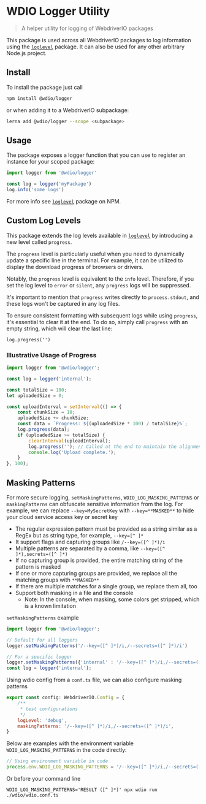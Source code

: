 WDIO Logger Utility
===================

> A helper utility for logging of WebdriverIO packages

This package is used across all WebdriverIO packages to log information using the [`loglevel`](https://www.npmjs.com/package/loglevel) package. It can also be used for any other arbitrary Node.js project.

## Install

To install the package just call

```sh
npm install @wdio/logger
```

or when adding it to a WebdriverIO subpackage:

```sh
lerna add @wdio/logger --scope <subpackage>
```

## Usage

The package exposes a logger function that you can use to register an instance for your scoped package:

```js
import logger from '@wdio/logger'

const log = logger('myPackage')
log.info('some logs')
```

For more info see [`loglevel`](https://www.npmjs.com/package/loglevel) package on NPM.

## Custom Log Levels

This package extends the log levels available in [`loglevel`](https://www.npmjs.com/package/loglevel) by introducing a new level called `progress`.

The `progress` level is particularly useful when you need to dynamically update a specific line in the terminal. For example, it can be utilized to display the download progress of browsers or drivers.

Notably, the `progress` level is equivalent to the `info` level. Therefore, if you set the log level to `error` or `silent`, any `progress` logs will be suppressed.

It's important to mention that `progress` writes directly to `process.stdout`, and these logs won't be captured in any log files.

To ensure consistent formatting with subsequent logs while using `progress`, it's essential to clear it at the end. To do so, simply call `progress` with an empty string, which will clear the last line:

```
log.progress('')
```

### Illustrative Usage of Progress

```javascript
import logger from '@wdio/logger';

const log = logger('internal');

const totalSize = 100;
let uploadedSize = 0;

const uploadInterval = setInterval(() => {
	const chunkSize = 10;
	uploadedSize += chunkSize;
	const data = `Progress: ${(uploadedSize * 100) / totalSize}%`;
	log.progress(data);
	if (uploadedSize >= totalSize) {
		clearInterval(uploadInterval);
		log.progress(''); // Called at the end to maintain the alignment of subsequent logs.
		console.log('Upload complete.');
	}
}, 100);
```

## Masking Patterns

For more secure logging, `setMaskingPatterns`, `WDIO_LOG_MASKING_PATTERNS` or `maskingPatterns` can obfuscate sensitive information from the log.
For example, we can replace `--key=MySecretKey` with `--key=**MASKED**` to hide your cloud service access key or secret key
 - The regular expression pattern must be provided as a string similar as a RegEx but as string type, for example, `--key=[^ ]*`
 - It support flags and capturing groups like `/--key=([^ ]*)/i`
 - Multiple patterns are separated by a comma, like `--key=([^ ]*),secrets=([^ ]*)`
 - If no capturing group is provided, the entire matching string of the pattern is masked
 - If one or more capturing groups are provided, we replace all the matching groups with `**MASKED**`
 - If there are multiple matches for a single group, we replace them all, too
 - Support both masking in a file and the console
    - Note: In the console, when masking, some colors get stripped, which is a known limitation

`setMaskingPatterns` example
 ```javascript
import logger from '@wdio/logger';

// Default for all loggers
logger.setMaskingPatterns('/--key=([^ ]*)/i,/--secrets=([^ ]*)/i')

// For a specific logger
logger.setMaskingPatterns({'internal' : '/--key=([^ ]*)/i,/--secrets=([^ ]*)/i'})
const log = logger('internal');
```

Using wdio config from a `conf.ts` file, we can also configure masking patterns
```javascript
export const config: WebdriverIO.Config = {
    /**
     * test configurations
     */
    logLevel: 'debug',
    maskingPatterns: '/--key=([^ ]*)/i,/--secrets=([^ ]*)/i',
}
```

Below are examples with the environment variable `WDIO_LOG_MASKING_PATTERNS` in the code directly:

```javascript
// Using environment variable in code
process.env.WDIO_LOG_MASKING_PATTERNS = '/--key=([^ ]*)/i,/--secrets=([^ ]*)/i'
```

Or before your command line
```shell
WDIO_LOG_MASKING_PATTERNS='RESULT ([^ ]*)' npx wdio run ./wdio/wdio.conf.ts
```
